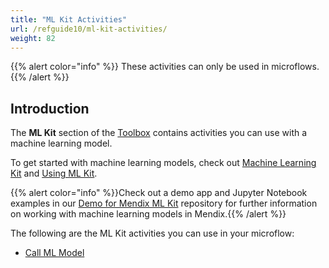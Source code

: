 ```yaml
---
title: "ML Kit Activities"
url: /refguide10/ml-kit-activities/
weight: 82
---
```


{{% alert color="info" %}}
These activities can only be used in microflows.
{{% /alert %}}

## Introduction

The **ML Kit** section of the [Toolbox](/refguide10/view-menu/#toolbox) contains activities you can use with a machine learning model.

To get started with machine learning models, check out [Machine Learning Kit](/refguide10/machine-learning-kit/) and [Using ML Kit](/refguide10/machine-learning-kit/using-ml-kit/).

{{% alert color="info" %}}Check out a demo app and Jupyter Notebook examples in our [Demo for Mendix ML Kit](https://github.com/mendix/mlkit-example-app) repository for further information on working with machine learning models in Mendix.{{% /alert %}}

The following are the ML Kit activities you can use in your microflow:

* [Call ML Model](/refguide10/call-ml-model/)
